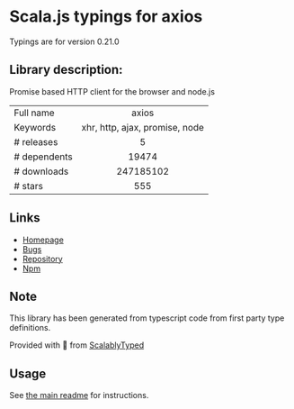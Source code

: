 
# Scala.js typings for axios

Typings are for version 0.21.0

## Library description:
Promise based HTTP client for the browser and node.js

|                    |                 |
| ------------------ | :-------------: |
| Full name          | axios |
| Keywords           | xhr, http, ajax, promise, node |
| # releases         | 5 |
| # dependents       | 19474 |
| # downloads        | 247185102 |
| # stars            | 555 |

## Links
- [Homepage](https://github.com/axios/axios)
- [Bugs](https://github.com/axios/axios/issues)
- [Repository](https://github.com/axios/axios)
- [Npm](https://www.npmjs.com/package/axios)
    


## Note
This library has been generated from typescript code from first party type definitions.

Provided with :purple_heart: from [ScalablyTyped](https://github.com/oyvindberg/ScalablyTyped)

## Usage
See [the main readme](../../readme.md) for instructions.


